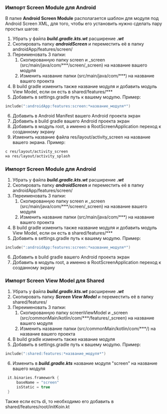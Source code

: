 ### Импорт Screen Module для Android

В папке **Android Screen Module** располагается шаблон для модуля под Android Screen XML, для того, чтобы его установить нужно сделать пару простых шагов:

1. Убрать у файла _**build.gradle.kts.wt**_ расширение _**.wt**_
2. Скопировать папку _**androidScreen**_ и переместить её в папку androidApp/features/screen/
3. Переименовать 3 папки:
   1. Скопированную папку screen и _screen (src/main/java/com/***/screen/_screen) на название вашего модуля
   2. Изменить название папки (src/main/java/com/***) на название вашего проекта
4. В build gradle изменить также название модуля и добавить модуль View Model, если он есть в shared/features/***
5. Добавить в settings.gradle путь к вашему модулю. Пример:
~~~kotlin
include(":androidApp:features:screen:*название_модуля*")
~~~
6. Добавить в Android Manifest вашего Android проекта экран
7. Добавить в build gradle вашего Android проекта экран
8. Добавить в модуль root, а именно в RootScreenApplication переход к созданному экрану
9. Изменить название файла res/layout/activity_screen на название вашего экрана. Пример:
~~~bash
с res/layout/activity_screen
на res/layout/activity_splash
~~~

### Импорт Screen Module для Android
1. Убрать у файла _**build.gradle.kts.wt**_ расширение _**.wt**_
2. Скопировать папку _**androidScreen**_ и переместить её в папку androidApp/features/screen/
3. Переименовать 3 папки:
   1. Скопированную папку screen и _screen (src/main/java/com/***/screen/_screen) на название вашего модуля
   2. Изменить название папки (src/main/java/com/***) на название вашего проекта
4. В build gradle изменить также название модуля и добавить модуль View Model, если он есть в shared/features/***
5. Добавить в settings.gradle путь к вашему модулю. Пример:
~~~kotlin
include(":androidApp:features:screen:*название_модуля*")
~~~
6. Добавить в build gradle вашего Android проекта экран
7. Добавить в модуль root, а именно в RootScreenApplication переход к созданному экрану

### Импорт Screen View Model для Shared
1. Убрать у файла _**build.gradle.kts.wt**_ расширение _**.wt**_
2. Скопировать папку **_Screen View Model_** и переместить её в папку shared/features/
3. Переименовать 3 папки:
   1. Скопированную папку screenViewModel и _screen (src/commonMain/kotlin/com/***/features/_screen) на название вашего модуля
   2. Изменить название папки (src/commonMain/kotlin/com/***/) на название вашего проекта
4. В build gradle изменить также название модуля
5. Добавить в settings.gradle путь к вашему модулю. Пример:
~~~kotlin
include(":shared:features:*название_модуля*")
~~~
6. Изменить в _**build.gradle.kts**_ название модуля "screen" на название вашего модуля
~~~kotlin
 it.binaries.framework { 
     baseName = "screen"
     isStatic = true
 }
~~~
Также если есть di, то необходимо его добавить в shared/features/root/initKoin.kt
